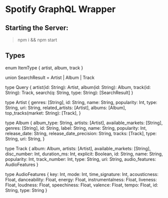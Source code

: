 # Spotify GraphQL Wrapper

## Starting the Server:
> npm i && npm start

## Types
enum ItemType {
  artist, album, track
}

union SearchResult = Artist | Album | Track

type Query {
  artist(id: String): Artist,
  album(id: String): Album,
  track(id: String): Track,
  search(q: String, type: String): [SearchResult]
}

type Artist {
  genres: [String],
  id: String,
  name: String,
  popularity: Int,
  type: String,
  uri: String,
  related_artists: [Artist],
  albums: [Album],
  top_tracks(market: String): [Track],
}  

type Album {
  album_type: String,
  artists: [Artist],
  available_markets: [String],
  genres: [String],
  id: String,
  label: String,
  name: String,
  popularity: Int,
  release_date: String,
  release_date_precision: String,
  tracks: [Track],
  type: String,
  uri: String,
}

type Track {
  album: Album,
  artists: [Artist],
  available_markets: [String],
  disc_number: Int,
  duration_ms: Int,
  explicit: Boolean,
  id: String,
  name: String,
  popularity: Int,
  track_number: Int,
  type: String,
  uri: String,
  audio_features: AudioFeatures
}

type AudioFeatures {
  key: Int,
  mode: Int,
  time_signature: Int,
  acousticness: Float,
  danceability: Float,
  energy: Float,
  instrumentalness: Float,
  liveness: Float,
  loudness: Float,
  speechiness: Float,
  valence: Float,
  tempo: Float,
  id: String,
  type: String
}